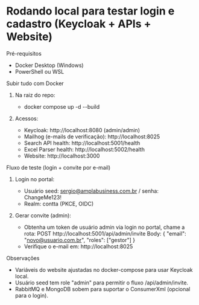 # Rodando local para testar login e cadastro (Keycloak + APIs + Website)

Pré-requisitos
- Docker Desktop (Windows)
- PowerShell ou WSL

Subir tudo com Docker
1) Na raiz do repo:
   - docker compose up -d --build

2) Acessos:
   - Keycloak: http://localhost:8080 (admin/admin)
   - Mailhog (e-mails de verificação): http://localhost:8025
   - Search API health: http://localhost:5001/health
   - Excel Parser health: http://localhost:5002/health
   - Website: http://localhost:3000

Fluxo de teste (login + convite por e-mail)
1) Login no portal:
   - Usuário seed: sergio@amplabusiness.com.br / senha: ChangeMe123!
   - Realm: contta (PKCE, OIDC)

2) Gerar convite (admin):
   - Obtenha um token de usuário admin via login no portal, chame a rota:
     POST http://localhost:5001/api/admin/invite
     Body: { "email": "novo@usuario.com.br", "roles": ["gestor"] }
   - Verifique o e-mail em: http://localhost:8025

Observações
- Variáveis do website ajustadas no docker-compose para usar Keycloak local.
- Usuário seed tem role "admin" para permitir o fluxo /api/admin/invite.
- RabbitMQ e MongoDB sobem para suportar o ConsumerXml (opcional para o login).

